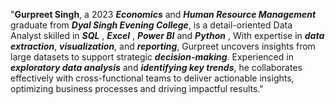 "**Gurpreet Singh**, a 2023 ***Economics*** and ***Human Resource Management*** graduate from ***Dyal Singh Evening College***, is a detail-oriented Data Analyst skilled in ***SQL*** , ***Excel*** , ***Power BI*** and ***Python*** , With expertise in ***data extraction***, ***visualization***, and ***reporting***, Gurpreet uncovers insights from large datasets to support strategic ***decision-making***. Experienced in ***exploratory data analysis*** and ***identifying key trends***, he collaborates effectively with cross-functional teams to deliver actionable insights, optimizing business processes and driving impactful results."







<!---
GurpreetSingh31-Data/GurpreetSingh31-Data is a ✨ special ✨ repository because its `README.md` (this file) appears on your GitHub profile.
You can click the Preview link to take a look at your changes.
--->
